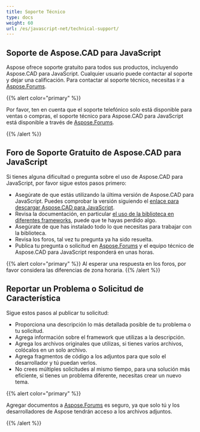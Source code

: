 ```yaml
---
title: Soporte Técnico
type: docs
weight: 60
url: /es/javascript-net/technical-support/
---
```


## **Soporte de Aspose.CAD para JavaScript**

Aspose ofrece soporte gratuito para todos sus productos, incluyendo Aspose.CAD para JavaScript. Cualquier usuario puede contactar al soporte y dejar una calificación. Para contactar al soporte técnico, necesitas ir a [Aspose.Forums](https://forum.aspose.com/c/cad/19).

{{% alert color="primary" %}} 

Por favor, ten en cuenta que el soporte telefónico solo está disponible para ventas o compras, el soporte técnico para Aspose.CAD para JavaScript está disponible a través de [Aspose.Forums](https://forum.aspose.com/c/cad/19).

{{% /alert %}}

## **Foro de Soporte Gratuito de Aspose.CAD para JavaScript**

Si tienes alguna dificultad o pregunta sobre el uso de Aspose.CAD para JavaScript, por favor sigue estos pasos primero:

- Asegúrate de que estás utilizando la última versión de Aspose.CAD para JavaScript. Puedes comprobar la versión siguiendo el [enlace para descargar Aspose.CAD para JavaScript](https://www.npmjs.com/package/aspose-cad).
- Revisa la documentación, en particular [el uso de la biblioteca en diferentes frameworks](/es/cad/javascript-net/showcases/), puede que te hayas perdido algo.
- Asegúrate de que has instalado todo lo que necesitas para trabajar con la biblioteca.
- Revisa los foros, tal vez tu pregunta ya ha sido resuelta.
- Publica tu pregunta o solicitud en [Aspose.Forums](https://forum.aspose.com/c/cad/19) y el equipo técnico de Aspose.CAD para JavaScript responderá en unas horas.

{{% alert color="primary" %}} 
Al esperar una respuesta en los foros, por favor considera las diferencias de zona horaria.
{{% /alert %}}

## **Reportar un Problema o Solicitud de Característica**

Sigue estos pasos al publicar tu solicitud:

- Proporciona una descripción lo más detallada posible de tu problema o tu solicitud.
- Agrega información sobre el framework que utilizas a la descripción.
- Agrega los archivos originales que utilizas, si tienes varios archivos, colócalos en un solo archivo.
- Agrega fragmentos de código a los adjuntos para que solo el desarrollador y tú puedan verlos.
- No crees múltiples solicitudes al mismo tiempo, para una solución más eficiente, si tienes un problema diferente, necesitas crear un nuevo tema.

{{% alert color="primary" %}}

Agregar documentos a [Aspose.Forums](https://forum.aspose.com/c/cad/19) es seguro, ya que solo tú y los desarrolladores de Aspose tendrán acceso a los archivos adjuntos.

{{% /alert %}}
